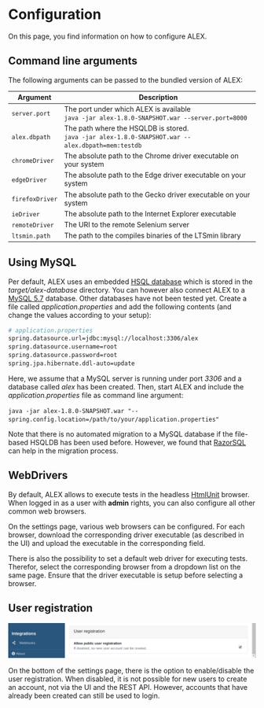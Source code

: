 # Configuration

On this page, you find information on how to configure ALEX.


## Command line arguments

The following arguments can be passed to the bundled version of ALEX:

| Argument          | Description                                                                                            |
|-------------------|--------------------------------------------------------------------------------------------------------|
| `server.port`     | The port under which ALEX is available <br> `java -jar alex-1.8.0-SNAPSHOT.war --server.port=8000`     |
| `alex.dbpath`     | The path where the HSQLDB is stored. <br> `java -jar alex-1.8.0-SNAPSHOT.war --alex.dbpath=mem:testdb` |
| `chromeDriver`    | The absolute path to the Chrome driver executable on your system                                       |
| `edgeDriver`      | The absolute path to the Edge driver executable on your system                                         |
| `firefoxDriver`   | The absolute path to the Gecko driver executable on your system                                        |
| `ieDriver`        | The absolute path to the Internet Explorer executable                                                  |
| `remoteDriver`    | The URI to the remote Selenium server                                                                  |
| `ltsmin.path`     | The path to the compiles binaries of the LTSmin library                                                |


## Using MySQL

Per default, ALEX uses an embedded [HSQL database][hsqldb] which is stored in the *target/alex-database* directory.
You can however also connect ALEX to a [MySQL 5.7][mysql57] database.
Other databases have not been tested yet.
Create a file called *application.properties* and add the following contents (and change the values according to your setup):

```bash
# application.properties
spring.datasource.url=jdbc:mysql://localhost:3306/alex
spring.datasource.username=root
spring.datasource.password=root
spring.jpa.hibernate.ddl-auto=update
```

Here, we assume that a MySQL server is running under port *3306* and a database called *alex* has been created.
Then, start ALEX and include the *application.properties* file as command line argument:

`java -jar alex-1.8.0-SNAPSHOT.war "--spring.config.location=/path/to/your/application.properties"`

<div class="alert alert-info">
    Note that there is no automated migration to a MySQL database if the file-based HSQLDB has been used before.
    However, we found that <a href="https://razorsql.com/" target="_blank">RazorSQL</a> can help in the migration process.
</div>


## WebDrivers

By default, ALEX allows to execute tests in the headless [HtmlUnit](html-unit) browser.
When logged in as a user with **admin** rights, you can also configure all other common web browsers.

On the settings page, various web browsers can be configured.
For each browser, download the corresponding driver executable (as described in the UI) and upload the executable in the corresponding field.

There is also the possibility to set a default web driver for executing tests.
Therefor, select the corresponding browser from a dropdown list on the same page.
Ensure that the driver executable is setup before selecting a browser.


## User registration

![user registration](./assets/user-registration.png)

On the bottom of the settings page, there is the option to enable/disable the user registration.
When disabled, it is not possible for new users to create an account, not via the UI and the REST API.
However, accounts that have already been created can still be used to login.


[hsqldb]: http://hsqldb.org/
[mysql57]: https://dev.mysql.com/downloads/mysql/5.7.html
[html-unit]: http://htmlunit.sourceforge.net/
